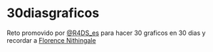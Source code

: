 # 30diasgraficos

Reto promovido por [@R4DS_es](https://twitter.com/R4DS_es) para hacer 30 graficos en 30 dias y recordar a [Florence Nithingale](https://es.wikipedia.org/wiki/Florence_Nightingale)


